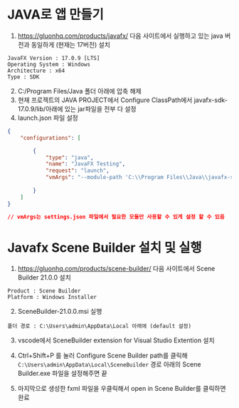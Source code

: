 # JAVA로 앱 만들기

1. https://gluonhq.com/products/javafx/ 다음 사이트에서 실행하고 있는 java 버전과 동일하게 (현재는 17버전) 설치
```
JavaFX Version : 17.0.9 [LTS]
Operating System : Windows
Architecture : x64
Type : SDK
```
2. C:/Program Files/Java 폴더 아래에 압축 해제
3. 현재 프로젝트의 JAVA PROJECT에서 Configure ClassPath에서 javafx-sdk-17.0.9/lib/아래에 있는 jar파일을 전부 다 설정
4. launch.json 파일 설정
``` json
{
    "configurations": [

        {
            "type": "java",
            "name": "JavaFX Testing",
            "request": "launch",
            "vmArgs": "--module-path 'C:\\Program Files\\Java\\javafx-sdk-17.0.9\\lib' --add-modules javafx.controls,javafx.fxml"
            
        }
    ] 
}

// vmArgs는 settings.json 파일에서 필요한 모듈만 사용할 수 있게 설정 할 수 있음
```

# Javafx Scene Builder 설치 및 실행

1. https://gluonhq.com/products/scene-builder/ 다음 사이트에서 Scene Builder 21.0.0 설치
```
Product : Scene Builder
Platform : Windows Installer
```

2. SceneBuilder-21.0.0.msi 실행
```
폴더 경로 : C:\Users\admin\AppData\Local 아래에 (default 설정)
```

3. vscode에서 SceneBuilder extension for Visual Studio Extention 설치

4. Ctrl+Shift+P 를 눌러 Configure Scene Builder path를 클릭해 `C:\Users\admin\AppData\Local\SceneBuilder` 경로 아래의 Scene Builder.exe 파일을 설정해주면 끝

5. 마지막으로 생성한 fxml 파일을 우클릭해서 open in Scene Builder를 클릭하면 완료